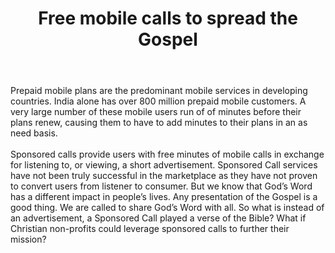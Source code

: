 ﻿---
title: Free mobile calls to spread the Gospel
intro: How can you use mobile telephony to bring the Gospel to billions of people?
champions:
- name:
    Leadership Network
  logo:
    leadnet-logo.jpg
  url:
    http://leadnet.org
---
Prepaid mobile plans are the predominant mobile services in developing countries. India alone has over 800 million prepaid mobile customers. A very large number of these mobile users run of of minutes before their plans renew, causing them to have to add minutes to their plans in an as need basis. 
<br>
<br>
Sponsored calls provide users with free minutes of mobile calls in exchange for listening to, or viewing, a short advertisement.  Sponsored Call services have not been truly successful in the marketplace as they have not proven to convert users from listener to consumer. But we know that God’s Word has a different impact in people’s lives. Any presentation of the Gospel is a good thing. We are called to share God’s Word with all. So what is instead of an advertisement, a Sponsored Call played a verse of the Bible? What if Christian non-profits could leverage sponsored calls to further their mission? 